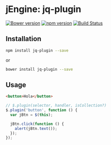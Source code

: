 jEngine: jq-plugin
==================
[![Bower version](https://badge.fury.io/bo/jq-plugin.svg)](http://badge.fury.io/bo/jq-plugin)
[![npm version](https://badge.fury.io/js/jq-plugin.svg)](http://badge.fury.io/js/jq-plugin)
[![Build Status](https://travis-ci.org/jstools/jq-plugin.svg?branch=master)](https://travis-ci.org/jstools/jq-plugin)

Installation
------------
```.sh
npm install jq-plugin --save
```
  or
```.sh
bower install jq-plugin --save
```

Usage
-----

``` html
<button>Hola</button>
```

``` js
// $.plugin(selector, handler, isCollection?)
$.plugin('button', function () {
  var jBtn = $(this);

  jBtn.click(function () {
    alert(jBtn.text());
  });
});
```
